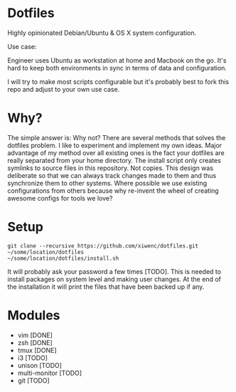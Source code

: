Dotfiles
====

Highly opinionated Debian/Ubuntu & OS X system configuration.

Use case:

Engineer uses Ubuntu as workstation at home and Macbook on the go.
It's hard to keep both environments in sync in terms of data and configuration.

I will try to make most scripts configurable but it's probably best to fork this repo and adjust to your own use case.

Why?
==

The simple answer is: Why not?
There are several methods that solves the dotfiles problem. I like to experiment and implement my own ideas.
Major advantage of my method over all existing ones is the fact your dotfiles are really separated from your home directory. The install script only creates symlinks to source files in this repository. Not copies. This design was deliberate so that we can always track changes made to them and thus synchronize them to other systems.
Where possible we use existing configurations from others because why re-invent the wheel of creating awesome configs for tools we love?

Setup
==

```
git clone --recursive https://github.com/xiwenc/dotfiles.git ~/some/location/dotfiles
~/some/location/dotfiles/install.sh
```

It will probably ask your password a few times [TODO]. This is needed to install packages on system level and making user changes.
At the end of the installation it will print the files that have been backed up if any.

Modules
==

- vim [DONE]
- zsh [DONE]
- tmux [DONE]
- i3 [TODO]
- unison [TODO]
- multi-monitor [TODO]
- git [TODO]

